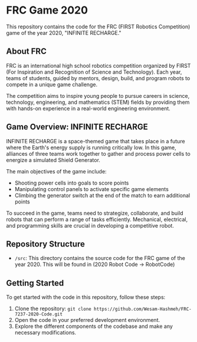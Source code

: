 # FRC Game 2020

This repository contains the code for the FRC (FIRST Robotics Competition) game of the year 2020, "INFINITE RECHARGE." 

## About FRC
FRC is an international high school robotics competition organized by FIRST (For Inspiration and Recognition of Science and Technology). Each year, teams of students, guided by mentors, design, build, and program robots to compete in a unique game challenge.

The competition aims to inspire young people to pursue careers in science, technology, engineering, and mathematics (STEM) fields by providing them with hands-on experience in a real-world engineering environment.

## Game Overview: INFINITE RECHARGE
INFINITE RECHARGE is a space-themed game that takes place in a future where the Earth's energy supply is running critically low. In this game, alliances of three teams work together to gather and process power cells to energize a simulated Shield Generator.

The main objectives of the game include:
- Shooting power cells into goals to score points
- Manipulating control panels to activate specific game elements
- Climbing the generator switch at the end of the match to earn additional points

To succeed in the game, teams need to strategize, collaborate, and build robots that can perform a range of tasks efficiently. Mechanical, electrical, and programming skills are crucial in developing a competitive robot.

## Repository Structure
- `/src`: This directory contains the source code for the FRC game of the year 2020. This will be found in (2020 Robot Code -> RobotCode)

## Getting Started
To get started with the code in this repository, follow these steps:
1. Clone the repository: `git clone https://github.com/Wesam-Hashmeh/FRC-7237-2020-Code.git`
2. Open the code in your preferred development environment.
3. Explore the different components of the codebase and make any necessary modifications.

